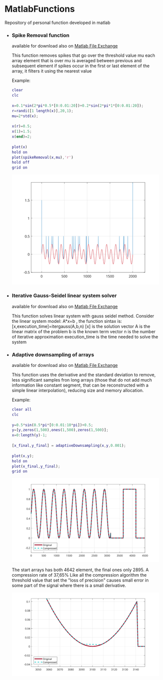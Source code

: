 # MatlabFunctions
Repository of personal function developed in matlab

- ### Spike Removal function
  available for download also on [Matlab File Exchange](https://it.mathworks.com/matlabcentral/fileexchange/66316-spikeremoval-x-mu-) 
  
  This function removes spikes that go over the threshold value mu
  each array element that is over mu is averaged between previous and subsequent element
  if spikes occur in the first or last element of the array, it filters it using the nearest value
  
  Example:
  ``` matlab
  clear
  clc

  x=0.1*sin(2*pi*0.5*[0:0.01:20])+0.2*sin(2*pi*1*[0:0.01:20]);
  r=randi([1 length(x)],20,1);
  mu=2*std(x);

  x(r)=0.5;
  x(1)=1.5;
  x(end)=2;

  plot(x)
  hold on
  plot(spikeRemoval(x,mu),'r')
  hold off
  grid on
  ```
  ![alt text](https://github.com/gberrante/MatlabFunctions/blob/master/figures/spikeDemo.svg)


- ### Iterative Gauss-Seidel linear system solver
  available for download also on [Matlab File Exchange](https://it.mathworks.com/matlabcentral/fileexchange/48302-gauss-seidel-iterative-linear-system-solver) 
  
  This function solves linear system with gauss seidel method. Consider the linear system model: 
  A*x=b , the function sintax is: 
  [x,execution_time]=itergauss(A,b,n) 
  [x] is the solution vector 
  A is the linear matrix of the problem 
  b is the known term vector 
  n is the number of iterative approximation 
  execution_time is the time needed to solve the system

- ### Adaptive downsampling of arrays
  available for download also on [Matlab File Exchange](https://it.mathworks.com/matlabcentral/fileexchange/66349-adaptivedownsampling-x-y-threshold-) 
  
  This function uses the derivative and the standard deviation to remove, less significant samples fron long arrays (those that do not add much information like constant segment, that can be reconstructed with a simple linear interpolation), reducing size and memory allocation. 
  
   Example:
  ``` matlab
  clear all
  clc

  y=0.5*sin(0.5*pi*[0:0.01:10*pi])+0.5;
  y=[y,zeros(1,500),ones(1,500),zeros(1,500)];
  x=0:length(y)-1;

  [x_final,y_final] = adaptiveDownsampling(x,y,0.001);

  plot(x,y);
  hold on
  plot(x_final,y_final);
  grid on
  ```
  ![alt text](https://github.com/gberrante/MatlabFunctions/blob/master/figures/adaptiveDS1.svg)
  
  The start arrays has both 4642 element, the final ones only 2895. A compression rate of 37,65%
  Like all the compression algorithm the threshold value that set the "loss of precision" causes small error in some part of the signal where there is a small derivative.
  
  ![alt text](https://github.com/gberrante/MatlabFunctions/blob/master/figures/adaptiveDSzoom.svg)
  
  
